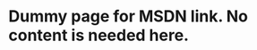 <!-- 
NavPath: Bing Web Search
LinkLabel: MSDN Documentation
Weight: 2
ExternalLink: https://msdn.microsoft.com
-->

# Dummy page for MSDN link. No content is needed here.
